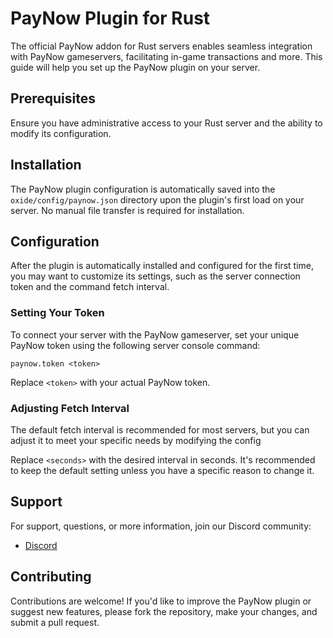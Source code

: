 # PayNow Plugin for Rust

The official PayNow addon for Rust servers enables seamless integration with PayNow gameservers, facilitating in-game transactions and more. This guide will help you set up the PayNow plugin on your server.

## Prerequisites

Ensure you have administrative access to your Rust server and the ability to modify its configuration.

## Installation

The PayNow plugin configuration is automatically saved into the `oxide/config/paynow.json` directory upon the plugin's first load on your server. No manual file transfer is required for installation.

## Configuration

After the plugin is automatically installed and configured for the first time, you may want to customize its settings, such as the server connection token and the command fetch interval.

### Setting Your Token

To connect your server with the PayNow gameserver, set your unique PayNow token using the following server console command:

```plaintext
paynow.token <token>
```

Replace `<token>` with your actual PayNow token.

### Adjusting Fetch Interval

The default fetch interval is recommended for most servers, but you can adjust it to meet your specific needs by modifying the config

Replace `<seconds>` with the desired interval in seconds. It's recommended to keep the default setting unless you have a specific reason to change it.

## Support

For support, questions, or more information, join our Discord community:

- [Discord](https://discord.gg/paynow)

## Contributing

Contributions are welcome! If you'd like to improve the PayNow plugin or suggest new features, please fork the repository, make your changes, and submit a pull request.
